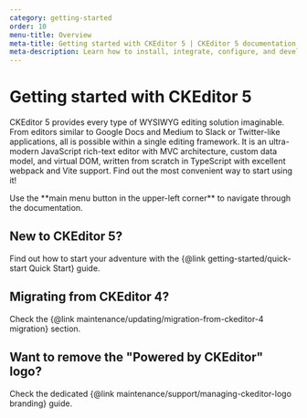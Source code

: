 ```yaml
---
category: getting-started
order: 10
menu-title: Overview
meta-title: Getting started with CKEditor 5 | CKEditor 5 documentation
meta-description: Learn how to install, integrate, configure, and develop CKEditor 5. Browse through the API documentation and online samples.
---
```


# Getting started with CKEditor&nbsp;5

CKEditor&nbsp;5 provides every type of WYSIWYG editing solution imaginable. From editors similar to Google Docs and Medium to Slack or Twitter-like applications, all is possible within a single editing framework. It is an ultra-modern JavaScript rich-text editor with MVC architecture, custom data model, and virtual DOM, written from scratch in TypeScript with excellent webpack and Vite support. Find out the most convenient way to start using it!

<span class="navigation-hint_mobile">
	<info-box>
		Use the **main menu button in the upper-left corner** to navigate through the documentation.
	</info-box>
</span>

## New to CKEditor&nbsp;5?

Find out how to start your adventure with the {@link getting-started/quick-start Quick Start} guide.

## Migrating from CKEditor&nbsp;4?

Check the {@link maintenance/updating/migration-from-ckeditor-4 migration} section.
</info-box>

## Want to remove the "Powered by CKEditor" logo?

Check the dedicated {@link maintenance/support/managing-ckeditor-logo branding} guide.
